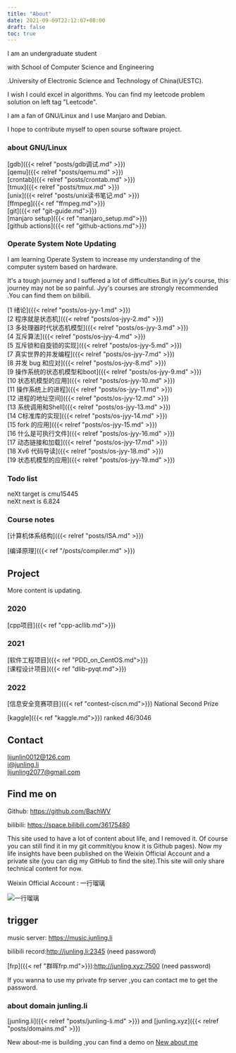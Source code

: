 ```yaml
---
title: "About"
date: 2021-09-09T22:12:07+08:00
draft: false
toc: true
---
```


I am an undergraduate student 

with School of Computer Science and Engineering

.University of Electronic Science and Technology of China(UESTC).

I wish I could excel in algorithms. You can find my leetcode problem solution on left tag "Leetcode".

I am a fan of GNU/Linux and I use Manjaro and Debian.

I hope to contribute myself to open sourse software project.
### **about GNU/Linux**

[gdb]({{< relref "posts/gdb调试.md" >}})  
[qemu]({{< relref "posts/qemu.md" >}})  
[crontab]({{< relref "posts/crontab.md" >}})  
[tmux]({{< relref "posts/tmux.md" >}})  
[unix]({{< relref "posts/unix读书笔记.md" >}})  
[ffmpeg]({{< ref "ffmpeg.md">}})  
[git]({{< ref "git-guide.md">}})  
[manjaro setup]({{< ref "manjaro_setup.md">}})  
[github actions]({{< ref "github-actions.md">}}) 

### **Operate System Note Updating**
I am learning Operate System to increase my understanding of the computer system based on hardware. 

It's a tough journey and I suffered a lot of difficulties.But in jyy's course, this journey may not be so painful. 
Jyy's courses are strongly recommended .You can find them on bilibili.

[1 绪论]({{< relref "posts/os-jyy-1.md" >}})    
[2 程序就是状态机]({{< relref "posts/os-jyy-2.md" >}})  
[3 多处理器时代状态机模型]({{< relref "posts/os-jyy-3.md" >}})   
[4 互斥算法]({{< relref "posts/os-jyy-4.md" >}})  
[5 互斥锁和自旋锁的实现]({{< relref "posts/os-jyy-5.md" >}})  
[7 真实世界的并发编程]({{< relref "posts/os-jyy-7.md" >}})  
[8 并发 bug 和应对]({{< relref "posts/os-jyy-8.md" >}})  
[9 操作系统的状态机模型和boot]({{< relref "posts/os-jyy-9.md" >}})  
[10 状态机模型的应用]({{< relref "posts/os-jyy-10.md" >}})  
[11 操作系统上的进程]({{< relref "posts/os-jyy-11.md" >}})  
[12 进程的地址空间]({{< relref "posts/os-jyy-12.md" >}})    
[13 系统调用和Shell]({{< relref "posts/os-jyy-13.md" >}})   
[14 C标准库的实现]({{< relref "posts/os-jyy-14.md" >}})     
[15 fork 的应用]({{< relref "posts/os-jyy-15.md" >}})    
[16 什么是可执行文件]({{< relref "posts/os-jyy-16.md" >}})  
[17 动态链接和加载]({{< relref "posts/os-jyy-17.md" >}})    
[18 Xv6 代码导读]({{< relref "posts/os-jyy-18.md" >}})  
[19 状态机模型的应用]({{< relref "posts/os-jyy-19.md" >}})  



### **Todo list**
neXt target is cmu15445  
neXt next is 6.824  

### **Course notes**

[计算机体系结构]({{< relref "posts/ISA.md" >}})

[编译原理]({{< ref "/posts/compiler.md" >}})

## **Project**

More content is updating.
### 2020
[cpp项目]({{< ref "cpp-acllib.md">}})  
### 2021
[软件工程项目]({{< ref "PDD_on_CentOS.md">}})  
[课程设计项目]({{< ref "dlib-pyqt.md">}})  
### 2022
[信息安全竞赛项目]({{< ref "contest-ciscn.md">}}) National Second Prize

[kaggle]({{< ref "kaggle.md">}}) ranked 46/3046
## **Contact**

lijunlin0012@126.com  
i@junling.li  
lijunling2077@gmail.com

## Find me on

Github: https://github.com/BachWV

bilibili: https://space.bilibili.com/36175480

This site used to have a lot of content about life, and I removed it. Of course you can still find it in my git commit(you know it is Github pages). Now my life insights have been published on the Weixin Official Account and a private site (you can dig my GitHub to find the site).This site will only share technical content for now.

Weixin Official Account : 一行瑠璃

![一行瑠璃](https://s2.loli.net/2021/12/04/9waly3vRBjW7Y28.jpg)

## trigger

music server: https://music.junling.li

bilibili record:http://junling.li:2345 (need password)

[frp]({{< ref "群晖frp.md">}}):http://junling.xyz:7500 (need password) 

If you wanna to use my private frp server ,you can contact me to get the password.

### **about domain junling.li**
[junling.li]({{< relref "posts/junling-li.md" >}}) and
[junling.xyz]({{< relref "posts/domains.md" >}})

New about-me is building ,you can find a demo on [New about me](https://junling.li/about-me.html)
